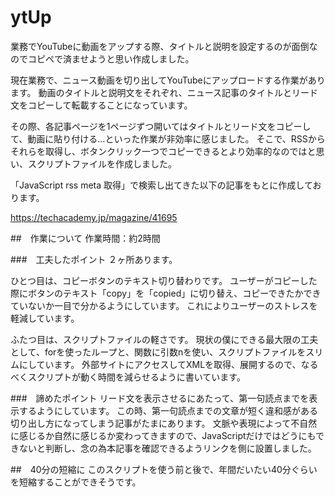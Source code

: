 # ytUp
業務でYouTubeに動画をアップする際、タイトルと説明を設定するのが面倒なのでコピペで済ませようと思い作成しました。

現在業務で、ニュース動画を切り出してYouTubeにアップロードする作業があります。
動画のタイトルと説明文をそれぞれ、ニュース記事のタイトルとリード文をコピーして転載することになっています。

その際、各記事ページを1ページずつ開いてはタイトルとリード文をコピーして、動画に貼り付ける…といった作業が非効率に感じました。
そこで、RSSからそれらを取得し、ボタンクリック一つでコピーできるとより効率的なのではと思い、スクリプトファイルを作成しました。

「JavaScript rss meta 取得」で検索し出てきた以下の記事をもとに作成しております。

https://techacademy.jp/magazine/41695

##　作業について
作業時間：約2時間

###　工夫したポイント
２ヶ所あります。

ひとつ目は、コピーボタンのテキスト切り替わりです。
ユーザーがコピーした際にボタンのテキスト「copy」を「copied」に切り替え、コピーできたかできていないか一目で分かるようにしています。
これによりユーザーのストレスを軽減しています。

ふたつ目は、スクリプトファイルの軽さです。
現状の僕にできる最大限の工夫として、forを使ったループと、関数に引数nを使い、スクリプトファイルをスリムにしています。
外部サイトにアクセスしてXMLを取得、展開するので、なるべくスクリプトが動く時間を減らせるように書いています。

###　諦めたポイント
リード文を表示させるにあたって、第一句読点までを表示するようにしています。
この時、第一句読点までの文章が短く違和感がある切り出し方になってしまう記事がたまにあります。
文脈や表現によって不自然に感じるか自然に感じるか変わってきますので、JavaScriptだけではどうにもできないと判断し、念の為本記事を確認できるようリンクを側に設置しました。

##　40分の短縮に
このスクリプトを使う前と後で、年間だいたい40分ぐらいを短縮することができそうです。
